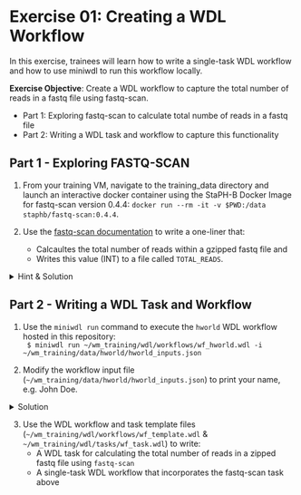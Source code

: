 # Exercise 01: Creating a WDL Workflow

In this exercise, trainees will learn how to write a single-task WDL workflow and how to use miniwdl to run this workflow locally. 

**Exercise Objective**: Create a WDL workflow to capture the total number of reads in a fastq file using fastq-scan. 
- Part 1: Exploring fastq-scan to calculate total numbe of reads in a fastq file
- Part 2: Writing a WDL task and workflow to capture this functionality  

## Part 1 - Exploring FASTQ-SCAN
1. From your training VM, navigate to the training_data directory and launch an interactive docker container using the StaPH-B Docker Image for fastq-scan version 0.4.4: ```docker run --rm -it -v $PWD:/data staphb/fastq-scan:0.4.4```.

2. Use the [fastq-scan documentation](https://github.com/rpetit3/fastq-scan/blob/master/README.md) to write a one-liner that:
    - Calcaultes the total number of reads within a gzipped fastq file and 
    - Writes this value (INT) to a file called `TOTAL_READS`.

<details>
 <summary> Hint & Solution
 </summary><br />
 
 The total number of reads is captured as `qc_stats.read_total` in the `fastq-scan` output json file. Think of ways to parse the fastq-scan output file to capture this value.
 
 Check out the [fastq-scan StaPH-B Docker Builds README.md](https://github.com/StaPH-B/docker-builds/tree/master/fastq-scan/0.4.4) before seeing the final solution!
   <details>
   <summary> Solution 
   </summary> 
   
   One approach could be to concatenate the gzipped fastq file with `zcat`, pipe it into fastq-scan, and then pipe fastq-scan json output into the `jq` tool to query for `qc_stats.read_total`:<br />
   
    $ zcat {read_file} |  fastq-scan | jq .qc_stats.read_total > TOTAL_READS
</details>
</details>

## Part 2 - Writing a WDL Task and Workflow
1. Use the `miniwdl run` command to execute the `hworld` WDL workflow hosted in this repository:<br />
  ` $ miniwdl run ~/wm_training/wdl/workflows/wf_hworld.wdl -i ~/wm_training/data/hworld/hworld_inputs.json`
  
2. Modify the workflow input file (`~/wm_training/data/hworld/hworld_inputs.json`) to print your name, e.g. John Doe.
<details>
 <summary> Solution
 </summary><br />
 
 ```
 $ cat ~/wm_training/wdl/data/hwrold/hworld_inputs.json
 {
  "hworld_workflow.name": "John Doe"
}
```

</details>

3. Use the WDL workflow and task template files (`~/wm_training/wdl/workflows/wf_template.wdl` & `~/wm_training/wdl/tasks/wf_task.wdl`) to write:
   - A WDL task for calculating the total number of reads in a zipped fastq file using `fastq-scan` 
   - A single-task WDL workflow that incorporates the fastq-scan task above
